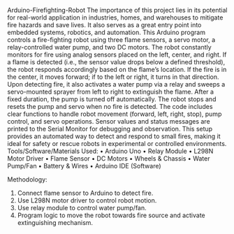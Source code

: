 Arduino-Firefighting-Robot
The importance of this project lies in its potential for real-world application in industries, homes, and warehouses to mitigate fire hazards and save lives. It also serves as a great entry point into embedded systems, robotics, and automation.
This Arduino program controls a fire-fighting robot using three flame sensors, a servo motor, a relay-controlled water pump, and two DC motors. The robot constantly monitors for fire using analog sensors placed on the left, center, and right. If a flame is detected (i.e., the sensor value drops below a defined threshold), the robot responds accordingly based on the flame’s location. If the fire is in the center, it moves forward; if to the left or right, it turns in that direction. Upon detecting fire, it also activates a water pump via a relay and sweeps a servo-mounted sprayer from left to right to extinguish the flame. After a fixed duration, the pump is turned off automatically. The robot stops and resets the pump and servo when no fire is detected. The code includes clear functions to handle robot movement (forward, left, right, stop), pump control, and servo operations. Sensor values and status messages are printed to the Serial Monitor for debugging and observation. This setup provides an automated way to detect and respond to small fires, making it ideal for safety or rescue robots in experimental or controlled environments.
Tools/Software/Materials Used:
• Arduino Uno
• Relay Module
• L298N Motor Driver
• Flame Sensor
• DC Motors
• Wheels & Chassis
• Water Pump/Fan
• Battery & Wires
• Arduino IDE (Software)
 
Methodology:
1. Connect flame sensor to Arduino to detect fire.
2. Use L298N motor driver to control robot motion.
3. Use relay module to control water pump/fan.
4. Program logic to move the robot towards fire source and activate extinguishing mechanism.
